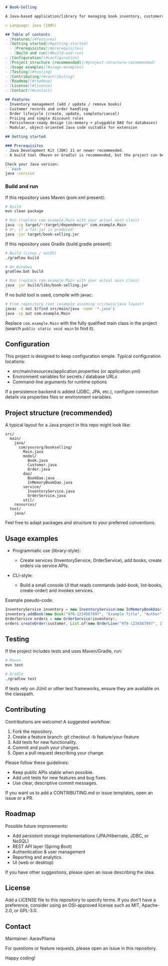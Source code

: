 ```markdown
# Book-Selling

A Java-based application/library for managing book inventory, customers, orders, and sales workflows. This repository contains the source code for Book-Selling — a concise, extensible foundation for building point-of-sale (POS), e-commerce backend, or inventory-management tools for bookstores.

> Language: Java (100%)

## Table of contents
- [Features](#features)
- [Getting started](#getting-started)
  - [Prerequisites](#prerequisites)
  - [Build and run](#build-and-run)
- [Configuration](#configuration)
- [Project structure (recommended)](#project-structure-recommended)
- [Usage examples](#usage-examples)
- [Testing](#testing)
- [Contributing](#contributing)
- [Roadmap](#roadmap)
- [License](#license)
- [Contact](#contact)

## Features
- Inventory management (add / update / remove books)
- Customer records and order handling
- Order lifecycle (create, update, complete/cancel)
- Pricing and simple discount rules
- Persistence-ready design (in-memory + pluggable DAO for databases)
- Modular, object-oriented Java code suitable for extension

## Getting started

### Prerequisites
- Java Development Kit (JDK) 11 or newer recommended.
- A build tool (Maven or Gradle) is recommended, but the project can be compiled with javac if no build tool is present.

Check your Java version:
```bash
java -version
```

### Build and run

If this repository uses Maven (pom.xml present):
```bash
# Build
mvn clean package

# Run (replace com.example.Main with your actual main class)
java -cp target/*:target/dependency/* com.example.Main
# Or, if a fat-jar is produced:
java -jar target/book-selling.jar
```

If this repository uses Gradle (build.gradle present):
```bash
# Build (Linux / macOS)
./gradlew build

# On Windows
gradlew.bat build

# Run (replace com.example.Main with your actual main class)
java -jar build/libs/book-selling.jar
```

If no build tool is used, compile with javac:
```bash
# From repository root (example assuming src/main/java layout)
javac -d out $(find src/main/java -name '*.java')
java -cp out com.example.Main
```

Replace `com.example.Main` with the fully qualified main class in the project (search `public static void main` to find it).

## Configuration
This project is designed to keep configuration simple. Typical configuration locations:
- src/main/resources/application.properties (or application.yml)
- Environment variables for secrets / database URLs
- Command-line arguments for runtime options

If a persistence backend is added (JDBC, JPA, etc.), configure connection details via properties files or environment variables.

## Project structure (recommended)
A typical layout for a Java project in this repo might look like:
```
src/
  main/
    java/
      com/yourorg/bookselling/
        Main.java
        model/
          Book.java
          Customer.java
          Order.java
        dao/
          BookDao.java
          InMemoryBookDao.java
        service/
          InventoryService.java
          OrderService.java
        util/
    resources/
  test/
    java/
```

Feel free to adapt packages and structure to your preferred conventions.

## Usage examples

- Programmatic use (library-style):
  - Create services (InventoryService, OrderService), add books, create orders via service APIs.

- CLI-style:
  - Build a small console UI that reads commands (add-book, list-books, create-order) and invokes services.

Example pseudo-code:
```java
InventoryService inventory = new InventoryService(new InMemoryBookDao());
inventory.addBook(new Book("978-1234567897", "Example Title", "Author", 19.99, 10));
OrderService orders = new OrderService(inventory);
orders.createOrder(customer, List.of(new OrderLine("978-1234567897", 2)));
```

## Testing
If the project includes tests and uses Maven/Gradle, run:
```bash
# Maven
mvn test

# Gradle
./gradlew test
```

If tests rely on JUnit or other test frameworks, ensure they are available on the classpath.

## Contributing
Contributions are welcome! A suggested workflow:
1. Fork the repository.
2. Create a feature branch: git checkout -b feature/your-feature
3. Add tests for new functionality.
4. Commit and push your changes.
5. Open a pull request describing your change.

Please follow these guidelines:
- Keep public APIs stable when possible.
- Add unit tests for new features and bug fixes.
- Use clear, descriptive commit messages.

If you want us to add a CONTRIBUTING.md or issue templates, open an issue or a PR.

## Roadmap
Possible future improvements:
- Add persistent storage implementations (JPA/Hibernate, JDBC, or NoSQL)
- REST API layer (Spring Boot)
- Authentication & user management
- Reporting and analytics
- UI (web or desktop)

If you have other suggestions, please open an issue describing the idea.

## License
Add a LICENSE file to this repository to specify terms. If you don't have a preference, consider using an OSI-approved license such as MIT, Apache-2.0, or GPL-3.0.

## Contact
Maintainer: AaravPilania

For questions or feature requests, please open an issue in this repository.

Happy coding!
```
